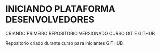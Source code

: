 # INICIANDO PLATAFORMA DESENVOLVEDORES
 CRIANDO PRIMEIRO REPOSITORIO VERSIONADO CURSO GIT E GITHUB

 Repositorio criado durante curso para iniciantes GITHUB
